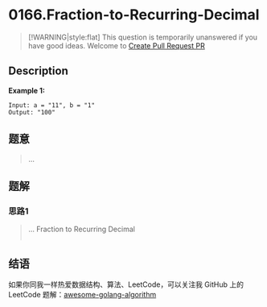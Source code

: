 # 0166.Fraction-to-Recurring-Decimal

> \[!WARNING\|style:flat\] This question is temporarily unanswered if you have good ideas. Welcome to [Create Pull Request PR](https://github.com/Golang-Solutions/awesome-golang-algorithm)

## Description

**Example 1:**

```text
Input: a = "11", b = "1"
Output: "100"
```

## 题意

> ...

## 题解

### 思路1

> ... Fraction to Recurring Decimal
>
> ```go
>
> ```

## 结语

如果你同我一样热爱数据结构、算法、LeetCode，可以关注我 GitHub 上的 LeetCode 题解：[awesome-golang-algorithm](https://github.com/Golang-Solutions/awesome-golang-algorithm)

